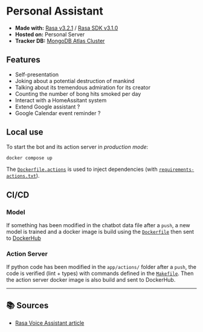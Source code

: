 # Personal Assistant

- **Made with:** [Rasa v3.2.1](https://rasa.com/docs/rasa/) / [Rasa SDK v3.1.0](https://rasa.com/docs/action-server/)
- **Hosted on:** Personal Server  
- **Tracker DB:** [MongoDB Atlas Cluster](https://www.mongodb.com/atlas/database)


## Features

- Self-presentation
- Joking about a potential destruction of mankind
- Talking about its tremendous admiration for its creator
- Counting the number of bong hits smoked per day
- Interact with a HomeAssitant system
- Extend Google assistant ?
- Google Calendar event reminder ?


## Local use
To start the bot and its action server in *production mode*:
```sh
docker compose up
```
The [`Dockerfile.actions`](Dockerfile.actions) is used to inject dependencies (with [`requirements-actions.txt`](requirements-actions.txt)).


## CI/CD

### Model
If something has been modified in the chatbot data file after a `push`, a new model is trained and a docker image is build using the [`Dockerfile`](Dockerfile) then sent to [DockerHub](https://hub.docker.com)

### Action Server
If python code has been modified in the `app/actions/` folder after a `push`, the code is verified (lint + types) with commands defined in the [`Makefile`](Makefile). Then the action server docker image is also build and sent to DockerHub.


---

## 📚 Sources

- [Rasa Voice Assistant article](https://rasa.com/blog/how-to-build-a-voice-assistant-with-open-source-rasa-and-mozilla-tools/)